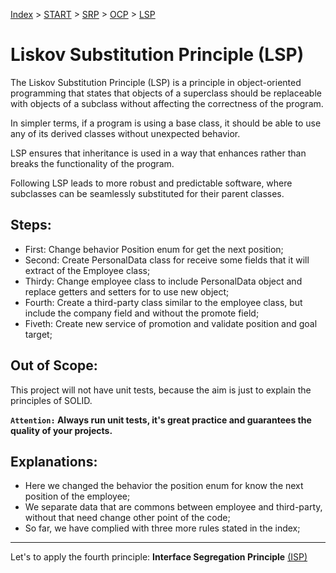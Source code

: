 [Index](../README.md#index) > [START](../solid-java-start/START.md) > [SRP](../solid-java-srp/SRP.md) > [OCP](../solid-java-ocp/OCP.md) > [LSP](../solid-java-lsp/LSP.md)

# Liskov Substitution Principle (LSP)

The Liskov Substitution Principle (LSP) is a principle in object-oriented programming that states that objects of a superclass should be replaceable with objects of a subclass without affecting the correctness of the program. 

In simpler terms, if a program is using a base class, it should be able to use any of its derived classes without unexpected behavior. 

LSP ensures that inheritance is used in a way that enhances rather than breaks the functionality of the program. 

Following LSP leads to more robust and predictable software, where subclasses can be seamlessly substituted for their parent classes.

## Steps:

- First: Change behavior Position enum for get the next position;
- Second: Create PersonalData class for receive some fields that it will extract of the Employee class;
- Thirdy: Change employee class to include PersonalData object and replace getters and setters for to use new object;
- Fourth: Create a third-party class similar to the employee class, but include the company field and without the promote field;
- Fiveth: Create new service of promotion and validate position and goal target;

## Out of Scope:

This project will not have unit tests, because the aim is just to explain the principles of SOLID.

**`Attention:` Always run unit tests, it's great practice and guarantees the quality of your projects.**

## Explanations: 
- Here we changed the behavior the position enum for know the next position of the employee;
- We separate data that are commons between employee and third-party, without that need change other point of the code;
- So far, we have complied with three more rules stated in the index;


---

Let's to apply the fourth principle: **Interface Segregation Principle** [(ISP)](../solid-java-isp/ISP.md)